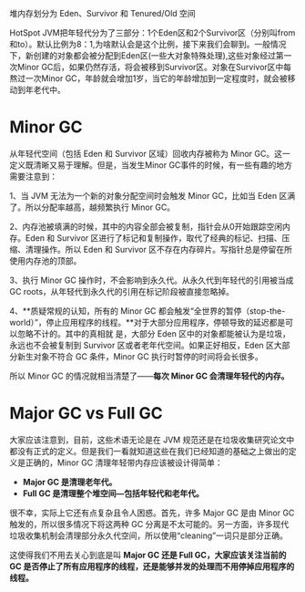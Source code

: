 堆内存划分为 Eden、Survivor 和 Tenured/Old 空间

HotSpot  JVM把年轻代分为了三部分：1个Eden区和2个Survivor区（分别叫from和to）。默认比例为8：1,为啥默认会是这个比例，接下来我们会聊到。一般情况下，新创建的对象都会被分配到Eden区(一些大对象特殊处理),这些对象经过第一次Minor GC后，如果仍然存活，将会被移到Survivor区。对象在Survivor区中每熬过一次Minor  GC，年龄就会增加1岁，当它的年龄增加到一定程度时，就会被移动到年老代中。

# Minor GC

从年轻代空间（包括 Eden 和 Survivor 区域）回收内存被称为 Minor GC。这一定义既清晰又易于理解。但是，当发生Minor GC事件的时候，有一些有趣的地方需要注意到：

1、当 JVM 无法为一个新的对象分配空间时会触发 Minor GC，比如当 Eden 区满了。所以分配率越高，越频繁执行 Minor GC。

2、内存池被填满的时候，其中的内容全部会被复制，指针会从0开始跟踪空闲内存。Eden 和 Survivor  区进行了标记和复制操作，取代了经典的标记、扫描、压缩、清理操作。所以 Eden 和 Survivor  区不存在内存碎片。写指针总是停留在所使用内存池的顶部。

3、执行 Minor GC 操作时，不会影响到永久代。从永久代到年轻代的引用被当成 GC roots，从年轻代到永久代的引用在标记阶段被直接忽略掉。

4、**质疑常规的认知，所有的 Minor GC 都会触发“全世界的暂停（stop-the-world）”，停止应用程序的线程。**对于大部分应用程序，停顿导致的延迟都是可以忽略不计的。其中的真相就 是，大部分 Eden 区中的对象都能被认为是垃圾，永远也不会被复制到 Survivor 区或者老年代空间。如果正好相反，Eden  区大部分新生对象不符合 GC 条件，Minor GC 执行时暂停的时间将会长很多。

所以 Minor GC 的情况就相当清楚了——**每次 Minor GC 会清理年轻代的内存。**



# Major GC vs Full GC

大家应该注意到，目前，这些术语无论是在 JVM 规范还是在垃圾收集研究论文中都没有正式的定义。但是我们一看就知道这些在我们已经知道的基础之上做出的定义是正确的，Minor GC 清理年轻带内存应该被设计得简单：

- **Major GC 是清理老年代。**
- **Full GC 是清理整个堆空间—包括年轻代和老年代。**

很不幸，实际上它还有点复杂且令人困惑。首先，许多 Major GC 是由 Minor GC 触发的，所以很多情况下将这两种 GC 分离是不太可能的。另一方面，许多现代垃圾收集机制会清理部分永久代空间，所以使用“cleaning”一词只是部分正确。

这使得我们不用去关心到底是叫 **Major GC 还是 Full GC，大家应该关注当前的 GC 是否停止了所有应用程序的线程，还是能够并发的处理而不用停掉应用程序的线程。**